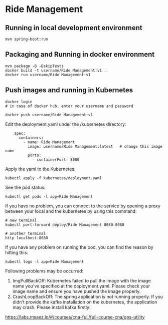 # Ride Management

## Running in local development environment

```
mvn spring-boot:run
```

## Packaging and Running in docker environment

```
mvn package -B -DskipTests
docker build -t username/Ride Management:v1 .
docker run username/Ride Management:v1
```

## Push images and running in Kubernetes

```
docker login 
# in case of docker hub, enter your username and password

docker push username/Ride Management:v1
```

Edit the deployment.yaml under the /kubernetes directory:
```
    spec:
      containers:
        - name: Ride Management
          image: username/Ride Management:latest   # change this image name
          ports:
            - containerPort: 8080

```

Apply the yaml to the Kubernetes:
```
kubectl apply -f kubernetes/deployment.yaml
```

See the pod status:
```
kubectl get pods -l app=Ride Management
```

If you have no problem, you can connect to the service by opening a proxy between your local and the kubernetes by using this command:
```
# new terminal
kubectl port-forward deploy/Ride Management 8080:8080

# another terminal
http localhost:8080
```

If you have any problem on running the pod, you can find the reason by hitting this:
```
kubectl logs -l app=Ride Management
```

Following problems may be occurred:

1. ImgPullBackOff:  Kubernetes failed to pull the image with the image name you've specified at the deployment.yaml. Please check your image name and ensure you have pushed the image properly.
1. CrashLoopBackOff: The spring application is not running properly. If you didn't provide the kafka installation on the kubernetes, the application may crash. Please install kafka firstly:

https://labs.msaez.io/#/courses/cna-full/full-course-cna/ops-utility

